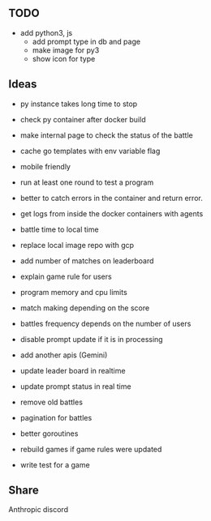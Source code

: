 ## TODO

* add python3, js
  * add prompt type in db and page
  * make image for py3
  * show icon for type

## Ideas

* py instance takes long time to stop
* check py container after docker build
* make internal page to check the status of the battle
* cache go templates with env variable flag
* mobile friendly
* run at least one round to test a program
* better to catch errors in the container and return error.
* get logs from inside the docker containers with agents
* battle time to local time
* replace local image repo with gcp
* add number of matches on leaderboard
* explain game rule for users
* program memory and cpu limits
* match making depending on the score
* battles frequency depends on the number of users
* disable prompt update if it is in processing

* add another apis (Gemini)
* update leader board in realtime
* update prompt status in real time
* remove old battles
* pagination for battles
* better goroutines
* rebuild games if game rules were updated
* write test for a game

## Share

Anthropic discord
